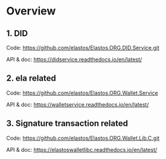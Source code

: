 # Overview

## 1. DID

Code: <https://github.com/elastos/Elastos.ORG.DID.Service.git>

API & doc: <https://didservice.readthedocs.io/en/latest/>

## 2. ela related

Code: <https://github.com/elastos/Elastos.ORG.Wallet.Service>

API & doc: <https://walletservice.readthedocs.io/en/latest/>

## 3. Signature transaction related

Code: <https://github.com/elastos/Elastos.ORG.Wallet.Lib.C.git>

API & doc: <https://elastoswalletlibc.readthedocs.io/en/latest/>